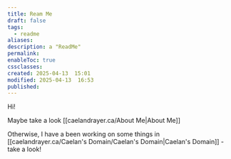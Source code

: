 ```yaml
---
title: Ream Me
draft: false
tags:
  - readme
aliases: 
description: a "ReadMe"
permalink: 
enableToc: true
cssclasses: 
created: 2025-04-13  15:01
modified: 2025-04-13  16:53
published: 
---
```

 
Hi! 

Maybe take a look [[caelandrayer.ca/About Me|About Me]]

Otherwise, I have a been working on some things in [[caelandrayer.ca/Caelan's Domain/Caelan's Domain|Caelan's Domain]] - take a look! 